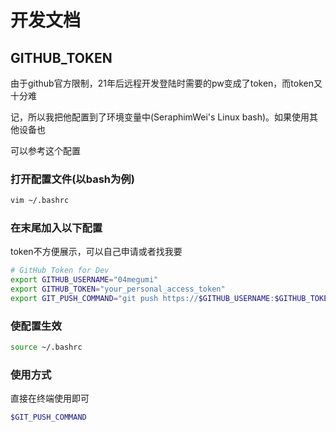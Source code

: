 # 开发文档



## GITHUB_TOKEN

由于github官方限制，21年后远程开发登陆时需要的pw变成了token，而token又十分难

记，所以我把他配置到了环境变量中(SeraphimWei's Linux bash)。如果使用其他设备也

可以参考这个配置



### 打开配置文件(以bash为例)

```bash
vim ~/.bashrc
```



### 在末尾加入以下配置

token不方便展示，可以自己申请或者找我要

```bash
# GitHub Token for Dev
export GITHUB_USERNAME="04megumi"
export GITHUB_TOKEN="your_personal_access_token"
export GIT_PUSH_COMMAND="git push https://$GITHUB_USERNAME:$GITHUB_TOKEN@github.com/04megumi/SCRIPTS.git"
```



### 使配置生效

```bash
source ~/.bashrc
```



### 使用方式

直接在终端使用即可

```bash
$GIT_PUSH_COMMAND
```


